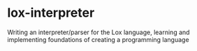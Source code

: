 # lox-interpreter
Writing an interpreter/parser for the Lox language, learning and implementing foundations of creating a programming language
